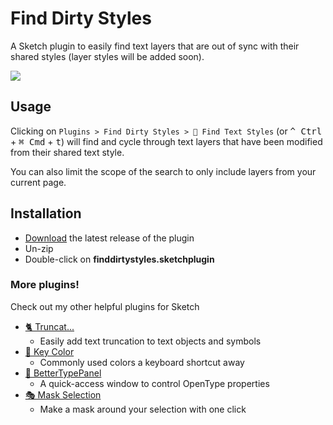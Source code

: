# Find Dirty Styles

A Sketch plugin to easily find text layers that are out of sync with their shared styles (layer styles will be added soon).

![](images/finddirtytextstyles.gif)

## Usage

Clicking on `Plugins > Find Dirty Styles > 🔎 Find Text Styles` (or <kbd>^ Ctrl</kbd> + <kbd>⌘ Cmd</kbd> + <kbd>t</kbd>) will find and cycle through text layers that have been modified from their shared text style.

You can also limit the scope of the search to only include layers from your current page.

## Installation

- [Download](../../releases/latest/download/finddirtystyles.sketchplugin.zip) the latest release of the plugin
- Un-zip
- Double-click on **finddirtystyles.sketchplugin**

### More plugins!
Check out my other helpful plugins for Sketch

- [🐈 Truncat...](https://github.com/KevinGutowski/Truncat)
  - Easily add text truncation to text objects and symbols
- [🌈 Key Color](https://github.com/KevinGutowski/keyColor)
  - Commonly used colors a keyboard shortcut away
- [📌 BetterTypePanel](https://github.com/KevinGutowski/betterTypePanel)
  - A quick-access window to control OpenType properties
- [🎭 Mask Selection](https://github.com/KevinGutowski/Mask-Selection)
  - Make a mask around your selection with one click
